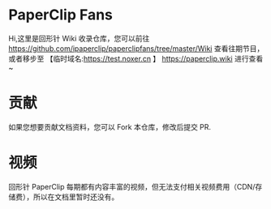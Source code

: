 # PaperClip Fans

Hi,这里是回形针 Wiki 收录仓库，您可以前往 https://github.com/ipaperclip/paperclipfans/tree/master/Wiki 查看往期节目，或者移步至 【临时域名:https://test.noxer.cn 】  https://paperclip.wiki 进行查看~

# 贡献
如果您想要贡献文档资料，您可以 Fork 本仓库，修改后提交 PR.

# 视频
回形针 PaperClip 每期都有内容丰富的视频，但无法支付相关视频费用（CDN/存储费），所以在文档里暂时还没有。
